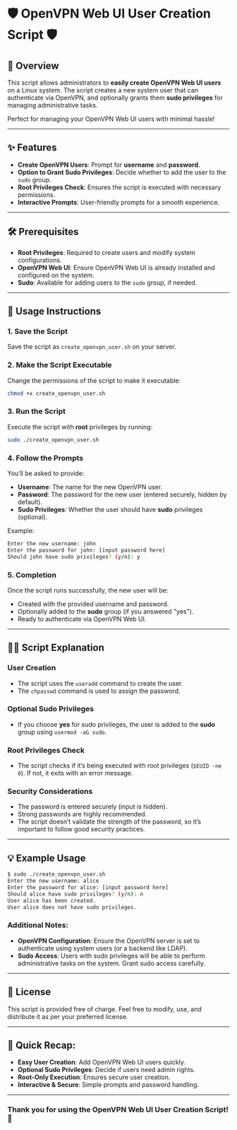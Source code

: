 # 🛡️ **OpenVPN Web UI User Creation Script** 🛡️

## 🚀 **Overview**

This script allows administrators to **easily create OpenVPN Web UI users** on a Linux system. The script creates a new system user that can authenticate via OpenVPN, and optionally grants them **sudo privileges** for managing administrative tasks.

Perfect for managing your OpenVPN Web UI users with minimal hassle!

---

## ✨ **Features**

- **Create OpenVPN Users**: Prompt for **username** and **password**.
- **Option to Grant Sudo Privileges**: Decide whether to add the user to the `sudo` group.
- **Root Privileges Check**: Ensures the script is executed with necessary permissions.
- **Interactive Prompts**: User-friendly prompts for a smooth experience.

---

## 🛠️ **Prerequisites**

- **Root Privileges**: Required to create users and modify system configurations.
- **OpenVPN Web UI**: Ensure OpenVPN Web UI is already installed and configured on the system.
- **Sudo**: Available for adding users to the `sudo` group, if needed.

---

## 🚨 **Usage Instructions**

### 1. **Save the Script**

Save the script as `create_openvpn_user.sh` on your server.

### 2. **Make the Script Executable**

Change the permissions of the script to make it executable:

```bash
chmod +x create_openvpn_user.sh
```

### 3. **Run the Script**

Execute the script with **root** privileges by running:

```bash
sudo ./create_openvpn_user.sh
```

### 4. **Follow the Prompts**

You’ll be asked to provide:

- **Username**: The name for the new OpenVPN user.
- **Password**: The password for the new user (entered securely, hidden by default).
- **Sudo Privileges**: Whether the user should have **sudo** privileges (optional).

Example:

```bash
Enter the new username: john
Enter the password for john: [input password here]
Should john have sudo privileges? (y/n): y
```

### 5. **Completion**

Once the script runs successfully, the new user will be:

- Created with the provided username and password.
- Optionally added to the **sudo** group (if you answered "yes").
- Ready to authenticate via OpenVPN Web UI.

---

## 🧑‍💻 **Script Explanation**

### **User Creation**
- The script uses the `useradd` command to create the user.
- The `chpasswd` command is used to assign the password.

### **Optional Sudo Privileges**
- If you choose **yes** for sudo privileges, the user is added to the **sudo** group using `usermod -aG sudo`.

### **Root Privileges Check**
- The script checks if it’s being executed with root privileges (`$EUID -ne 0`). If not, it exits with an error message.

### **Security Considerations**
- The password is entered securely (input is hidden).
- Strong passwords are highly recommended.
- The script doesn’t validate the strength of the password, so it’s important to follow good security practices.

---

## 💡 **Example Usage**

```bash
$ sudo ./create_openvpn_user.sh
Enter the new username: alice
Enter the password for alice: [input password here]
Should alice have sudo privileges? (y/n): n
User alice has been created.
User alice does not have sudo privileges.
```

### Additional Notes:

- **OpenVPN Configuration**: Ensure the OpenVPN server is set to authenticate using system users (or a backend like LDAP).
- **Sudo Access**: Users with sudo privileges will be able to perform administrative tasks on the system. Grant sudo access carefully.

---

## 📝 **License**

This script is provided free of charge. Feel free to modify, use, and distribute it as per your preferred license.

---

## 📌 **Quick Recap:**

- **Easy User Creation**: Add OpenVPN Web UI users quickly.
- **Optional Sudo Privileges**: Decide if users need admin rights.
- **Root-Only Execution**: Ensures secure user creation.
- **Interactive & Secure**: Simple prompts and password handling.

---

### Thank you for using the **OpenVPN Web UI User Creation Script**! 🙌
